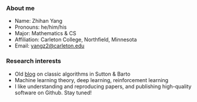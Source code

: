 ### About me

- Name: Zhihan Yang
- Pronouns: he/him/his
- Major: Mathematics & CS
- Affiliation: Carleton College, Northfield, Minnesota
- Email: yangz2@carleton.edu

### Research interests

- Old [blog](https://zhihanyang2022.github.io/rl) on classic algorithms in Sutton & Barto
- Machine learning theory, deep learning, reinforcement learning
- I like understanding and reproducing papers, and publishing high-quality software on Github. Stay tuned! 
